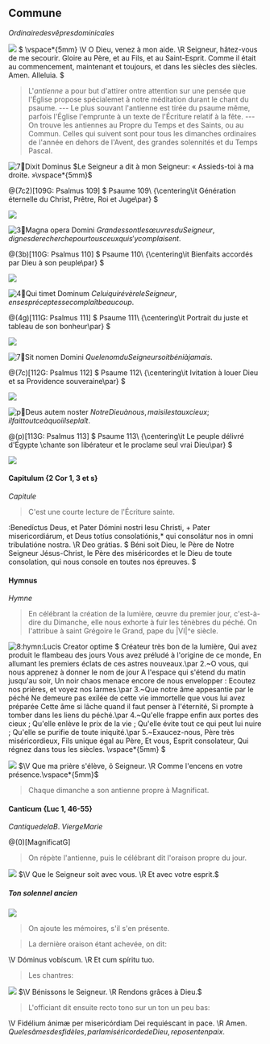 ## Commune

$Ordinaire des vêpres dominicales$

![](deus_in_adiutorium)
$
\vspace*{5mm}
\V O Dieu, venez à mon aide. \R Seigneur, hâtez-vous de me secourir.
Gloire au Père, et au Fils, et au Saint-Esprit.
Comme il était au commencement, maintenant et toujours, et dans les siècles des siècles. Amen. Alleluia.
$

> L'_antienne_ a pour but d'attirer ontre attention sur une pensée que l'Église
> propose spécialemet à notre méditation durant le chant du psaume. ---
> Le plus souvant l'antienne est tirée du psaume même, parfois l'Église l'emprunte à un texte
> de l'Écriture relatif à la fête. ---
> On trouve les antiennes au Propre du Temps et des Saints, ou au Commun.
> Celles qui suivent sont pour tous les dimanches ordinaires de l'année en dehors
> de l'Avent, des grandes solennités et du Temps Pascal.

![7:ant:Dixit Dominus](dixit_dominus)
$Le Seigneur a dit à mon Seigneur: « Assieds-toi à ma droite. »\vspace*{5mm}$

@(7c2)[109G: Psalmus 109]
$
Psaume 109\\
{\centering\it Génération éternelle du Christ, Prêtre, Roi et Juge\par}
$

![](dixit_dominus.ant)

![3:ant:Magna opera Domini](magna_opera)
$Grandes sont les œuvres du Seigneur, dignes de recherche pour tous ceux qui s'y complaisent.$

@(3b)[110G: Psalmus 110]
$
Psaume 110\\
{\centering\it Bienfaits accordés par Dieu à son peuple\par}
$

![](magna_opera.ant)

![4:ant:Qui timet Dominum](qui_timet)
$Celui qui révère le Seigneur, en ses préceptes se complaît beaucoup.$

@(4g)[111G: Psalmus 111]
$
Psaume 111\\
{\centering\it Portrait du juste et tableau de son bonheur\par}
$

![](qui_timet.ant)

![7:ant:Sit nomen Domini](sit_nomen)
$Que le nom du Seigneur soit béni à jamais.$

@(7c)[112G: Psalmus 112]
$
Psaume 112\\
{\centering\it Ivitation à louer Dieu et sa Providence souveraine\par}
$

![](sit_nomen.ant)

![p:ant:Deus autem noster](deus_autem_noster)
$Notre Dieu à nous, mais il est aux cieux; il fait tout ce à quoi il se plaît.$

@(p)[113G: Psalmus 113]
$
Psaume 113\\
{\centering\it Le peuple délivré d'Égypte \\chante son libérateur et le proclame seul vrai Dieu\par}
$

![](deus_autem_noster.ant)

#### Capitulum {2 Cor 1, 3 et s}

$Capitule$

> C'est une courte lecture de l'Écriture sainte.

:Benedíctus Deus, et Pater Dómini nostri Iesu Christi, + Pater misericordiárum,
et Deus totíus consolatiónis,\* qui consolátur nos in omni tribulatióne nostra.
\R Deo grátias.
$
Béni soit Dieu, le Père de Notre Seigneur Jésus-Christ, le Père des miséricordes
et le Dieu de toute consolation, qui nous console en toutes nos épreuves.
$

#### Hymnus

$Hymne$

> En célébrant la création de la lumière, œuvre du premier jour, c'est-à-dire
> du Dimanche, elle nous exhorte à fuir les ténèbres du péché.
> On l'attribue à saint Grégoire le Grand, pape du |VI|^e siècle.

![8:hymn:Lucis Creator optime](lucis_creator_optime)
$
    Créateur très bon de la lumière,
Qui avez produit le flambeau des jours
Vous avez préludé à l'origine de ce monde,
En allumant les premiers éclats de ces astres nouveaux.\par
    2.~O vous, qui nous apprenez à donner le nom de jour
A l'espace qui s'étend du matin jusqu'au soir,
Un noir chaos menace encore de nous envelopper :
Ecoutez nos prières, et voyez nos larmes.\par
    3.~Que notre âme appesantie par le péché
Ne demeure pas exilée de cette vie immortelle que vous lui avez préparée
Cette âme si lâche quand il faut penser à l'éternité,
Si prompte à tomber dans les liens du péché.\par
    4.~Qu'elle frappe enfin aux portes des cieux ;
Qu'elle enlève le prix de la vie ;
Qu'elle évite tout ce qui peut lui nuire ;
Qu'elle se purifie de toute iniquité.\par
   5.~Exaucez-nous, Père très miséricordieux,
Fils unique égal au Père,
Et vous, Esprit consolateur,
Qui régnez dans tous les siècles.
\vspace*{5mm}
$

![](dirigatur_domine)
$\V Que ma prière s'élève, ô Seigneur. \R Comme l'encens en votre présence.\vspace*{5mm}$

> Chaque dimanche a son antienne propre à Magnificat.

#### Canticum {Luc 1, 46-55}

$Cantique de la B.~Vierge Marie$

@(0)[MagnificatG]
${}$

> On répète l'antienne, puis le célébrant dit l'oraison propre du jour.

![](dominus_vobiscum)
$\V Que le Seigneur soit avec vous. \R Et avec votre esprit.$

##### Ton solennel ancien

![](dominus_vobiscum_sol)

> On ajoute les mémoires, s'il s'en présente.

> La dernière oraison étant achevée, on dit:

\V Dóminus vobíscum.
\R Et cum spíritu tuo.

> Les chantres:

![](benedicamus_domino)
$\V Bénissons le Seigneur. \R Rendons grâces à Dieu.$

> L'officiant dit ensuite recto tono sur un ton un peu bas:

\V Fidélium ánimæ per misericórdiam Dei requiéscant in pace. \R Amen.
$Que les âmes des fidèles, par la miséricorde de Dieu, reposent en paix.$
